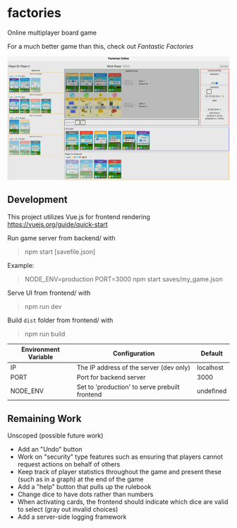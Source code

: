 # factories

Online multiplayer board game

For a much better game than this, check out _Fantastic Factories_

![Factories Game Screenshot](docs/factories.png 'Screenshot of Factories Game')

## Development

This project utilizes Vue.js for frontend rendering
https://vuejs.org/guide/quick-start

Run game server from backend/ with

> npm start [savefile.json]

Example:

> NODE_ENV=production PORT=3000 npm start saves/my_game.json

Serve UI from frontend/ with

> npm run dev

Build `dist` folder from frontend/ with

> npm run build

| Environment Variable | Configuration                                  | Default   |
| -------------------- | ---------------------------------------------- | --------- |
| IP                   | The IP address of the server (dev only)        | localhost |
| PORT                 | Port for backend server                        | 3000      |
| NODE_ENV             | Set to 'production' to serve prebuilt frontend | undefined |

## Remaining Work

Unscoped (possible future work)

- Add an "Undo" button
- Work on "security" type features such as ensuring that players cannot request actions on behalf of others
- Keep track of player statistics throughout the game and present these (such as in a graph) at the end of the game
- Add a "help" button that pulls up the rulebook
- Change dice to have dots rather than numbers
- When activating cards, the frontend should indicate which dice are valid to select (gray out invalid choices)
- Add a server-side logging framework
